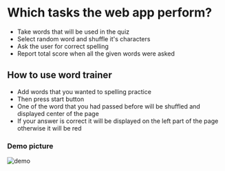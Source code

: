 

# Which tasks the web app perform?

* Take words that will be used in the quiz 
* Select random word and shuffle it's characters 
* Ask the user for correct spelling
* Report total score when all the given words were asked  

## How to use word trainer
- Add words that you wanted to spelling practice
- Then press start button
- One of the word that you had passed before will be shuffled and displayed center of the page
- If your answer is correct it will be displayed on the left part of the page otherwise it will be red 

### Demo picture
![demo](https://user-images.githubusercontent.com/56651041/128644928-64be24d8-7090-4de9-ba04-43391cc81485.png)


